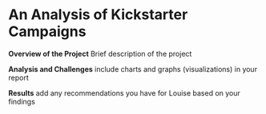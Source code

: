 # An Analysis of Kickstarter Campaigns


**Overview of the Project**
Brief description of the project

**Analysis and Challenges**
 include charts and graphs (visualizations) in your report
 
**Results**
add any recommendations you have for Louise based on your findings
